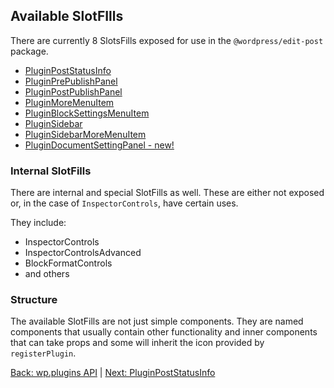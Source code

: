 ## Available SlotFIlls ##
There are currently 8 SlotsFills exposed for use in the  `@wordpress/edit-post` package.
* [PluginPostStatusInfo](./plugin-post-status-info.md)
* [PluginPrePublishPanel](./plugin-pre-publish-panel.md)
* [PluginPostPublishPanel](./plugin-post-publish-panel.md)
* [PluginMoreMenuItem](./plugin-more-menu-item.md)
* [PluginBlockSettingsMenuItem](./plugin-block-settings-menu-item.md)
* [PluginSidebar](./plugin-sidebar.md)
* [PluginSidebarMoreMenuItem](./plugin-sidebar-more-menu-item.md)
* [PluginDocumentSettingPanel - new!](./plugin-document-setting-panel.md)

### Internal SlotFills ##
There are internal and special SlotFills as well. These are either not exposed or, in the case of `InspectorControls`, have certain uses.

They include:
* InspectorControls
* InspectorControlsAdvanced
* BlockFormatControls
* and others

### Structure ## 
The available SlotFills are not just simple <Slot> components. They are named components that usually contain other functionality and inner components that can take props and some will inherit the icon provided by `registerPlugin`. 

[Back: wp.plugins API](./wp-plugins-api.md) | [Next: PluginPostStatusInfo](./plugin-post-status-info.md)